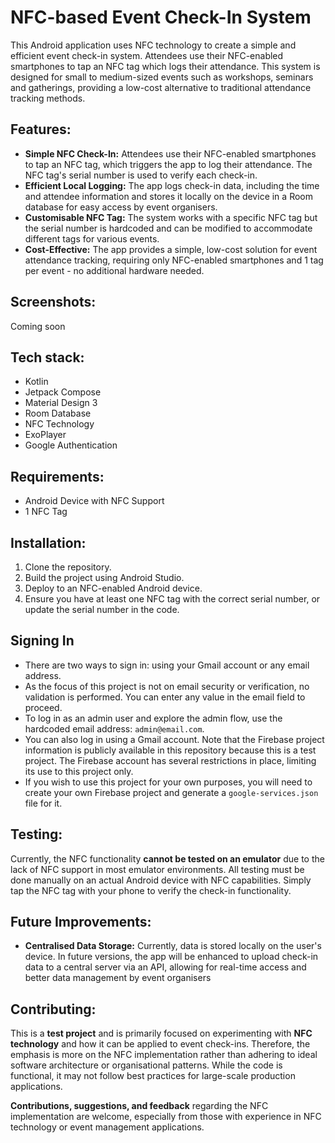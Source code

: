 # NFC-based Event Check-In System

This Android application uses NFC technology to create a simple and efficient event check-in system. Attendees use their NFC-enabled smartphones to tap an NFC tag which logs their attendance. 
This system is designed for small to medium-sized events such as workshops, seminars and gatherings, providing a low-cost alternative to traditional attendance tracking methods.

## Features:
- **Simple NFC Check-In:** Attendees use their NFC-enabled smartphones to tap an NFC tag, which triggers the app to log their attendance. The NFC tag's serial number is used to verify each check-in.
- **Efficient Local Logging:** The app logs check-in data, including the time and attendee information and stores it locally on the device in a Room database for easy access by event organisers.
- **Customisable NFC Tag:** The system works with a specific NFC tag but the serial number is hardcoded and can be modified to accommodate different tags for various events.
- **Cost-Effective:** The app provides a simple, low-cost solution for event attendance tracking, requiring only NFC-enabled smartphones and 1 tag per event - no additional hardware needed.

## Screenshots:
Coming soon

## Tech stack:
- Kotlin
- Jetpack Compose
- Material Design 3
- Room Database 
- NFC Technology 
- ExoPlayer
- Google Authentication

## Requirements:
- Android Device with NFC Support
- 1 NFC Tag

## Installation:
1. Clone the repository.
2. Build the project using Android Studio.
3. Deploy to an NFC-enabled Android device.
4. Ensure you have at least one NFC tag with the correct serial number, or update the serial number in the code.

## Signing In
- There are two ways to sign in: using your Gmail account or any email address.
- As the focus of this project is not on email security or verification, no validation is performed. You can enter any value in the email field to proceed.
- To log in as an admin user and explore the admin flow, use the hardcoded email address: `admin@email.com`.
- You can also log in using a Gmail account. Note that the Firebase project information is publicly available in this repository because this is a test project. The Firebase account has several restrictions in place, limiting its use to this project only.
- If you wish to use this project for your own purposes, you will need to create your own Firebase project and generate a `google-services.json` file for it.

## Testing:
Currently, the NFC functionality **cannot be tested on an emulator** due to the lack of NFC support in most emulator environments. All testing must be done manually on an actual Android device with NFC capabilities. Simply tap the NFC tag with your phone to verify the check-in functionality.

## Future Improvements:
- **Centralised Data Storage:** Currently, data is stored locally on the user's device. In future versions, the app will be enhanced to upload check-in data to a central server via an API, allowing for real-time access and better data management by event organisers

## Contributing:
This is a **test project** and is primarily focused on experimenting with **NFC technology** and how it can be applied to event check-ins. Therefore, the emphasis is more on the NFC implementation rather than adhering to ideal software architecture or organisational patterns.
While the code is functional, it may not follow best practices for large-scale production applications. 

**Contributions, suggestions, and feedback** regarding the NFC implementation are welcome, especially from those with experience in NFC technology or event management applications.

